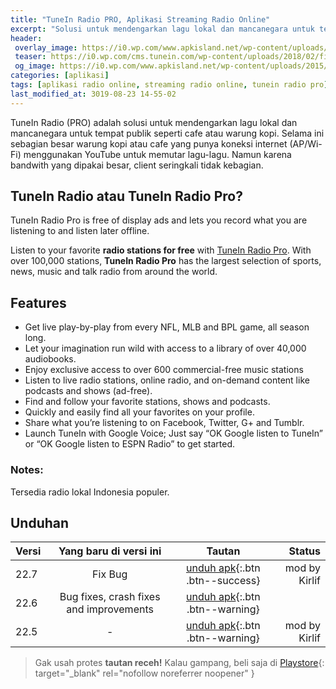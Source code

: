 ```yaml
---
title: "TuneIn Radio PRO, Aplikasi Streaming Radio Online"
excerpt: "Solusi untuk mendengarkan lagu lokal dan mancanegara untuk tempat publik seperti cafe atau warung kopi"
header:
 overlay_image: https://i0.wp.com/www.apkisland.net/wp-content/uploads/2015/11/tunein-radio-pro-live-radio.jpg?resize=640,360
 teaser: https://i0.wp.com/cms.tunein.com/wp-content/uploads/2018/02/firefox-footer-logo.png
 og_image: https://i0.wp.com/www.apkisland.net/wp-content/uploads/2015/11/tunein-radio-pro-live-radio.jpg
categories: [aplikasi]
tags: [aplikasi radio online, streaming radio online, tunein radio pro]
last_modified_at: 3019-08-23 14-55-02
---
```


TuneIn Radio (PRO) adalah solusi untuk mendengarkan lagu lokal dan mancanegara untuk tempat publik seperti cafe atau warung kopi. Selama ini sebagian besar warung kopi atau cafe yang punya koneksi internet (AP/Wi-Fi) menggunakan YouTube untuk memutar lagu-lagu. Namun karena bandwith yang dipakai besar, client seringkali tidak kebagian.

## TuneIn Radio atau TuneIn Radio Pro?

TuneIn Radio Pro is free of display ads and lets you record what you are listening to and listen later offline.

Listen to your favorite **radio stations for free** with [TuneIn Radio Pro](#unduhan). With over 100,000 stations, **TuneIn Radio Pro** has the largest selection of sports, news, music and talk radio from around the world.

## Features

- Get live play-by-play from every NFL, MLB and BPL game, all season long.
- Let your imagination run wild with access to a library of over 40,000 audiobooks.
- Enjoy exclusive access to over 600 commercial-free music stations
- Listen to live radio stations, online radio, and on-demand content like podcasts and shows (ad-free).
- Find and follow your favorite stations, shows and podcasts.
- Quickly and easily find all your favorites on your profile.
- Share what you’re listening to on Facebook, Twitter, G+ and Tumblr.
- Launch TuneIn with Google Voice; Just say “OK Google listen to TuneIn” or “OK Google listen to ESPN Radio” to get started.

### Notes:

Tersedia radio lokal Indonesia populer.

## Unduhan

|Versi|Yang baru di versi ini|Tautan|Status|
|---|:---:|:---:|---:|
|22.7|Fix Bug|[unduh apk](https://bit.ly/2Zmqo9Y){:.btn .btn--success}|mod by Kirlif|
|22.6|Bug fixes, crash fixes and improvements|[unduh apk](https://bit.ly/2TUKHu6){:.btn .btn--warning}||mod by Kirlif|
|22.5|-|[unduh apk](https://bit.ly/2Zg887f){:.btn .btn--warning}|mod by Kirlif|

> Gak usah protes **tautan receh!** Kalau gampang, beli saja di [Playstore](https://play.google.com/store/apps/details?id=radiotime.player){: target="_blank" rel="nofollow noreferrer noopener" }

